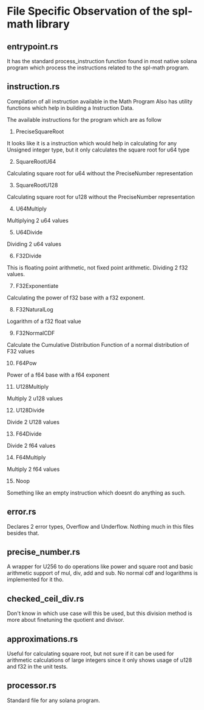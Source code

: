 # File Specific Observation of the spl-math library

## entrypoint.rs

It has the standard process_instruction function found in most native solana program which process the instructions related to the spl-math program.


## instruction.rs

Compilation of all instruction available in the Math Program
Also has utility functions which help in building a Instruction Data.

The available instructions for the program which are as follow

1. PreciseSquareRoot 

It looks like it is a instruction which would help in calculating for any Unsigned integer type, but it only calculates the square root for u64 type

2. SquareRootU64 

Calculating square root for u64 without the PreciseNumber representation

3. SquareRootU128 

Calculating square root for u128 without the PreciseNumber representation

4. U64Multiply 

Multiplying 2 u64 values

5. U64Divide 

Dividing 2 u64 values

6. F32Divide 

This is floating point arithmetic, not fixed point arithmetic. Dividing 2 f32 values.

7. F32Exponentiate 

Calculating the power of f32 base with a f32 exponent.

8. F32NaturalLog  

Logarithm of a f32 float value

9. F32NormalCDF 

Calculate the Cumulative Distribution Function of a normal distribution of F32 values

10. F64Pow

Power of a f64 base with a f64 exponent

11. U128Multiply 

Multiply 2 u128 values

12. U128Divide 

Divide 2 U128 values

13. F64Divide 

Divide 2 f64 values

14. F64Multiply

Multiply 2 f64 values


15. Noop

Something like an empty instruction which doesnt do anything as such.

##  error.rs

Declares 2 error types, Overflow and Underflow. Nothing much in this files besides that.

## precise_number.rs

A wrapper for U256 to do operations like power and square root and basic arithmetic support of mul, div, add and sub. No normal cdf and logarithms is implemented for it tho.

## checked_ceil_div.rs

Don't know in which use case will this be used, but this division method is more about finetuning the quotient and divisor.

## approximations.rs

Useful for calculating square root, but not sure if it can be used for arithmetic calculations of large integers since it only shows usage of u128 and f32 in the unit tests.


## processor.rs

Standard file for any solana program.